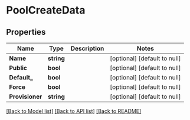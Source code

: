 # PoolCreateData

## Properties
Name | Type | Description | Notes
------------ | ------------- | ------------- | -------------
**Name** | **string** |  | [optional] [default to null]
**Public** | **bool** |  | [optional] [default to null]
**Default_** | **bool** |  | [optional] [default to null]
**Force** | **bool** |  | [optional] [default to null]
**Provisioner** | **string** |  | [optional] [default to null]

[[Back to Model list]](../README.md#documentation-for-models) [[Back to API list]](../README.md#documentation-for-api-endpoints) [[Back to README]](../README.md)



